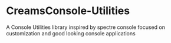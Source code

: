 # CreamsConsole-Utilities


A Console Utilities library inspired by spectre console focused on customization and good looking console applications
